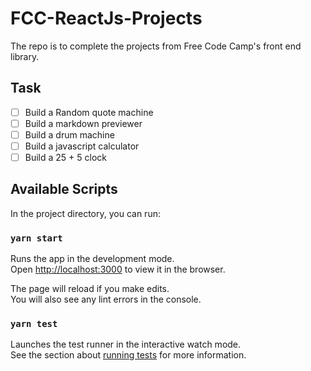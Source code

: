 # FCC-ReactJs-Projects

The repo is to complete the projects from Free Code Camp's front end library.


## Task

- [ ] Build a Random quote machine
- [ ] Build a markdown previewer
- [ ] Build a drum machine
- [ ] Build a javascript calculator
- [ ] Build a 25 + 5 clock

## Available Scripts

In the project directory, you can run:

### `yarn start`

Runs the app in the development mode.\
Open [http://localhost:3000](http://localhost:3000) to view it in the browser.

The page will reload if you make edits.\
You will also see any lint errors in the console.

### `yarn test`

Launches the test runner in the interactive watch mode.\
See the section about [running tests](https://facebook.github.io/create-react-app/docs/running-tests) for more information.
